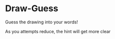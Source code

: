# Draw-Guess
Guess the drawing into your words!

As you attempts reduce, the hint will get more clear
